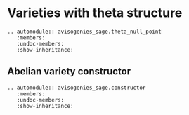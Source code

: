 # Varieties with theta structure

```{eval-rst} 
.. automodule:: avisogenies_sage.theta_null_point
   :members:
   :undoc-members:
   :show-inheritance:
```

## Abelian variety constructor

```{eval-rst} 
.. automodule:: avisogenies_sage.constructor
   :members:
   :undoc-members:
   :show-inheritance:
```

